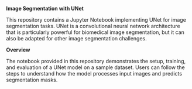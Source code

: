 **Image Segmentation with UNet**

This repository contains a Jupyter Notebook implementing UNet for image segmentation tasks.
UNet is a convolutional neural network architecture that is particularly powerful for biomedical image segmentation, but it can also be adapted for other image segmentation challenges.

**Overview**

The notebook provided in this repository demonstrates the setup, training, and evaluation of a UNet model on a sample dataset.
Users can follow the steps to understand how the model processes input images and predicts segmentation masks.
